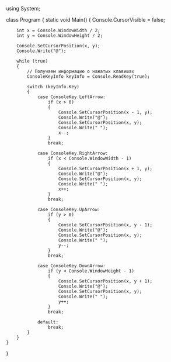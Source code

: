 using System;

class Program
{
    static void Main()
    {
        Console.CursorVisible = false;

        int x = Console.WindowWidth / 2;
        int y = Console.WindowHeight / 2;

        Console.SetCursorPosition(x, y);
        Console.Write("@");

        while (true)
        {
            // Получаем информацию о нажатых клавишах
            ConsoleKeyInfo keyInfo = Console.ReadKey(true);

            switch (keyInfo.Key)
            {
                case ConsoleKey.LeftArrow:
                    if (x > 0)
                    {
                        Console.SetCursorPosition(x - 1, y);
                        Console.Write("@");
                        Console.SetCursorPosition(x, y);
                        Console.Write(" ");
                        x--;
                    }
                    break;

                case ConsoleKey.RightArrow:
                    if (x < Console.WindowWidth - 1)
                    {
                        Console.SetCursorPosition(x + 1, y);
                        Console.Write("@");
                        Console.SetCursorPosition(x, y);
                        Console.Write(" ");
                        x++;
                    }
                    break;

                case ConsoleKey.UpArrow:
                    if (y > 0)
                    {
                        Console.SetCursorPosition(x, y - 1);
                        Console.Write("@");
                        Console.SetCursorPosition(x, y);
                        Console.Write(" ");
                        y--;
                    }
                    break;

                case ConsoleKey.DownArrow:
                    if (y < Console.WindowHeight - 1)
                    {
                        Console.SetCursorPosition(x, y + 1);
                        Console.Write("@");
                        Console.SetCursorPosition(x, y);
                        Console.Write(" ");
                        y++;
                    }
                    break;

                default:
                    break;
            }
        }
    }
}
